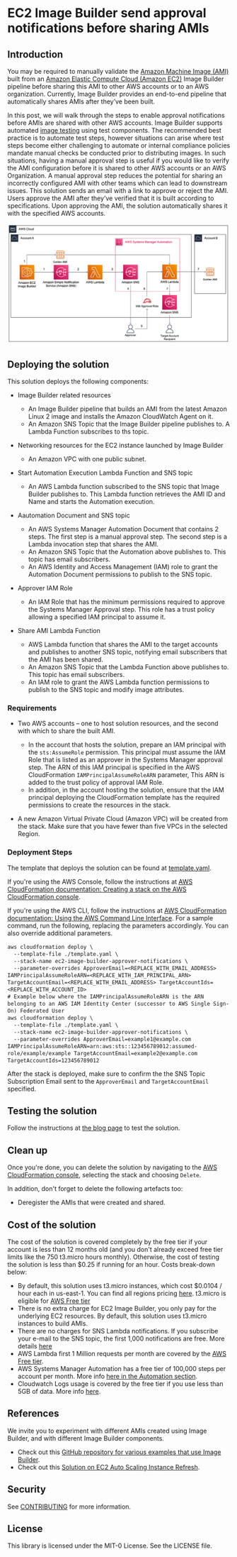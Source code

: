 # EC2 Image Builder send approval notifications before sharing AMIs

## Introduction

You may be required to manually validate the [Amazon Machine Image (AMI)](https://docs.aws.amazon.com/AWSEC2/latest/UserGuide/AMIs.html) built from an [Amazon Elastic Compute Cloud (Amazon EC2)](https://aws.amazon.com/ec2/) Image Builder pipeline before sharing this AMI to other AWS accounts or to an AWS organization. Currently, Image Builder provides an end-to-end pipeline that automatically shares AMIs after they’ve been built.

In this post, we will walk through the steps to enable approval notifications before AMIs are shared with other AWS accounts. Image Builder supports automated [image testing](https://docs.aws.amazon.com/imagebuilder/latest/userguide/how-image-builder-works.html) using test components. The recommended best practice is to automate test steps, however situations can arise where test steps become either challenging to automate or internal compliance policies mandate manual checks be conducted prior to distributing images. In such situations, having a manual approval step is useful if you would like to verify the AMI configuration before it is shared to other AWS accounts or an AWS Organization. A manual approval step reduces the potential for sharing an incorrectly configured AMI with other teams which can lead to downstream issues. This solution sends an email with a link to approve or reject the AMI. Users approve the AMI after they’ve verified that it is built according to specifications. Upon approving the AMI, the solution automatically shares it with the specified AWS accounts.

![Architecture](./images/architecture-diagram.png)

## Deploying the solution

This solution deploys the following components:

* Image Builder related resources

  * An Image Builder pipeline that builds an AMI from the latest Amazon Linux 2 image and installs the Amazon CloudWatch Agent on it.
  * An Amazon SNS Topic that the Image Builder pipeline publishes to. A Lambda Function subscribes to ths topic.

* Networking resources for the EC2 instance launched by Image Builder

  * An Amazon VPC with one public subnet.

* Start Automation Execution Lambda Function and SNS topic

  * An AWS Lambda function subscribed to the SNS topic that Image Builder publishes to. This Lambda function retrieves the AMI ID and Name and starts the Automation execution.

* Aautomation Document and SNS topic

  * An AWS Systems Manager Automation Document that contains 2 steps. The first step is a manual approval step. The second step is a Lambda invocation step that shares the AMI.
  * An Amazon SNS Topic that the Automation above publishes to. This topic has email subscribers.
  * An AWS Identity and Access Management (IAM) role to grant the Automation Document permissions to publish to the SNS topic.

* Approver IAM Role

  * An IAM Role that has the minimum permissions required to approve the Systems Manager Approval step. This role has a trust policy allowing a specified IAM principal to assume it.

* Share AMI Lambda Function

  * AWS Lambda function that shares the AMI to the target accounts and publishes to another SNS topic, notifying email subscribers that the AMI has been shared.
  * An Amazon SNS Topic that the Lambda Function above publishes to. This topic has email subscribers.
  * An IAM role to grant the AWS Lambda function permissions to publish to the SNS topic and modify image attributes.

### Requirements

- Two AWS accounts – one to host solution resources, and the second with which to share the built AMI.

    - In the account that hosts the solution, prepare an IAM principal with the `sts:AssumeRole` permission. This principal must assume the IAM Role that is listed as an approver in the Systems Manager approval step. The ARN of this IAM principal is specified in the AWS CloudFormation `IAMPrincipalAssumeRoleARN` parameter, This ARN is added to the trust policy of approval IAM Role.
    - In addition, in the account hosting the solution, ensure that the IAM principal deploying the CloudFormation template has the required permissions to create the resources in the stack.

-	A new Amazon Virtual Private Cloud (Amazon VPC) will be created from the stack. Make sure that you have fewer than five VPCs in the selected Region.

### Deployment Steps

The template that deploys the solution can be found at [template.yaml](./template.yaml).

If you're using the AWS Console, follow the instructions at [AWS CloudFormation documentation: Creating a stack on the AWS CloudFormation console](https://docs.aws.amazon.com/AWSCloudFormation/latest/UserGuide/cfn-console-create-stack.html).

If you're using the AWS CLI, follow the instructions at [AWS CloudFormation documentation: Using the AWS Command Line Interface](https://docs.aws.amazon.com/AWSCloudFormation/latest/UserGuide/cfn-using-cli.html). For a sample command, run the following, replacing the parameters accordingly. You can also override additional parameters.

```
aws cloudformation deploy \
  --template-file ./template.yaml \
  --stack-name ec2-image-builder-approver-notifications \
  --parameter-overrides ApproverEmail=<REPLACE_WITH_EMAIL_ADDRESS> IAMPrincipalAssumeRoleARN=<REPLACE_WITH_IAM_PRINCIPAL_ARN> TargetAccountEmail=<REPLACE_WITH_EMAIL_ADDRESS> TargetAccountIds=<REPLACE_WITH_ACCOUNT_ID>
# Example below where the IAMPrincipalAssumeRoleARN is the ARN belonging to an AWS IAM Identity Center (successor to AWS Single Sign-On) Federated User
aws cloudformation deploy \
  --template-file ./template.yaml \
  --stack-name ec2-image-builder-approver-notifications \
  --parameter-overrides ApproverEmail=example1@example.com IAMPrincipalAssumeRoleARN=arn:aws:sts::123456789012:assumed-role/example/example TargetAccountEmail=example2@example.com TargetAccountIds=123456789012
```

After the stack is deployed, make sure to confirm the the SNS Topic Subscription Email sent to the `ApproverEmail` and `TargetAccountEmail` specified.

## Testing the solution

Follow the instructions at [the blog page](https://aws.amazon.com/blogs/compute/adding-approval-notifications-to-ec2-image-builder-before-sharing-amis/) to test the solution.

## Clean up

Once you're done, you can delete the solution by navigating to the [AWS CloudFormation console](https://console.aws.amazon.com/cloudformation/home?#/stacks/), selecting the stack and choosing `Delete`.

In addition, don't forget to delete the following artefacts too:

* Deregister the AMIs that were created and shared.

## Cost of the solution

The cost of the solution is covered completely by the free tier if your account is less than 12 months old (and you don't already exceed free tier limits like the 750 t3.micro hours monthly). Otherwise, the cost of testing the solution is less than $0.25 if running for an hour. Costs break-down below:

* By default, this solution uses t3.micro instances, which cost $0.0104 / hour each in us-east-1. You can find all regions pricing [here](https://aws.amazon.com/ec2/pricing/on-demand/). t3.micro is eligible for [AWS Free tier](https://aws.amazon.com/free/?all-free-tier.sort-by=item.additionalFields.SortRank&all-free-tier.sort-order=asc)
* There is no extra charge for EC2 Image Builder, you only pay for the underlying EC2 resources. By default, this solution uses t3.micro instances to build AMIs.
* There are no charges for SNS Lambda notifications. If you subscribe your e-mail to the SNS topic, the first 1,000 notifications are free. More details [here](https://aws.amazon.com/sns/pricing/)
* AWS Lambda first 1 Million requests per month are covered by the [AWS Free tier](https://aws.amazon.com/free/?all-free-tier.sort-by=item.additionalFields.SortRank&all-free-tier.sort-order=asc).
* AWS Systems Manager Automation has a free tier of 100,000 steps per account per month. More info [here in the Automation section](https://aws.amazon.com/systems-manager/pricing/).
* Cloudwatch Logs usage is covered by the free tier if you use less than 5GB of data. More info [here](https://aws.amazon.com/cloudwatch/pricing/).

## References

We invite you to experiment with different AMIs created using Image Builder, and with different Image Builder components.

* Check out this [GitHub repository for various examples that use Image Builder](https://github.com/aws-samples/amazon-ec2-image-builder-samples).
* Check out this [Solution on EC2 Auto Scaling Instance Refresh](https://github.com/aws-samples/ec2-auto-scaling-instance-refresh-sample).

## Security

See [CONTRIBUTING](CONTRIBUTING.md#security-issue-notifications) for more information.

## License

This library is licensed under the MIT-0 License. See the LICENSE file.
